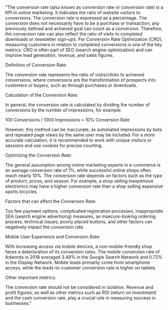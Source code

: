 "The conversion rate (also known as conversion rate or conversion rate) is a KPI in online marketing. It indicates the ratio of website visitors to conversions. The conversion rate is expressed as a percentage. The conversion does not necessarily have to be a purchase or transaction; any previously defined and achieved goal can count as a conversion. Therefore, the conversion rate can also reflect the ratio of visits to completed downloads or newsletter sign-ups. For Conversion Rate Optimization (CRO), measuring customers in relation to completed conversions is one of the key metrics. CRO is often part of SEO (search engine optimization) and can improve lead generation, revenue, and sales figures.

Definition of Conversion Rate:

The conversion rate represents the ratio of visits/clicks to achieved conversions, where conversions are the transformation of prospects into customers or buyers, such as through purchases or downloads.

Calculation of the Conversion Rate:

In general, the conversion rate is calculated by dividing the number of conversions by the number of impressions, for example:

100 Conversions / 1000 Impressions = 10% Conversion Rate

However, this method can be inaccurate, as automated impressions by bots and repeated page views by the same user may be included. For a more accurate calculation, it is recommended to work with unique visitors or sessions and use cookies for precise counting.

Optimizing the Conversion Rate:

The general assumption among online marketing experts in e-commerce is an average conversion rate of 1%, while successful online shops often reach nearly 10%. The conversion rate depends on factors such as the type of product, prices, and season. For example, a shop selling inexpensive electronics may have a higher conversion rate than a shop selling expensive sports bicycles.

Factors that can affect the Conversion Rate:

Too few payment options, complicated registration processes, inappropriate SEA (search engine advertising) measures, an insecure-looking ordering process, technical issues, poorly placed buttons, and other factors can negatively impact the conversion rate.

Mobile User Experience and Conversion Rate:

With increasing access via mobile devices, a non-mobile-friendly shop faces a deterioration of its conversion rates. The mobile conversion rate of Adwords in 2018 averaged 3.48% in the Google Search Network and 0.72% in the Display Network. Mobile leads primarily come from smartphone access, while the leads-to-customer conversion rate is higher on tablets.

Other important metrics:

The conversion rate should not be considered in isolation. Revenue and profit figures, as well as other metrics such as ROI (return on investment) and the cash conversion rate, play a crucial role in measuring success in businesses."